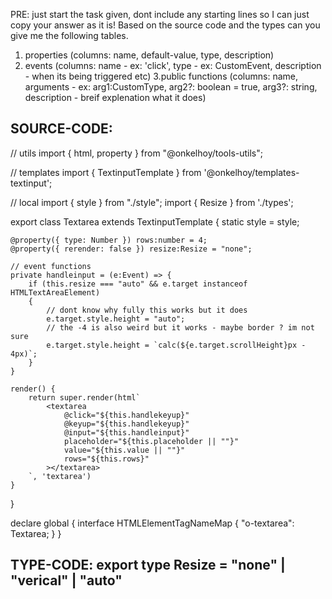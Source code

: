 PRE: just start the task given, dont include any starting lines so I can just copy your answer as it is!
 Based on the source code and the types can you give me the following tables. 
1. properties (columns: name, default-value, type, description) 
2. events (columns: name - ex: 'click', type - ex: CustomEvent<ClickEvent>, description - when its being triggered etc) 
3.public functions (columns: name, arguments - ex: arg1:CustomType, arg2?: boolean = true, arg3?: string, description - breif explenation what it does)

## SOURCE-CODE:
 // utils 
import { html, property } from "@onkelhoy/tools-utils";

// templates
import { TextinputTemplate } from '@onkelhoy/templates-textinput';

// local 
import { style } from "./style";
import { Resize } from './types';

export class Textarea extends TextinputTemplate<HTMLTextAreaElement> {
    static style = style;

    @property({ type: Number }) rows:number = 4;
    @property({ rerender: false }) resize:Resize = "none";

    // event functions
    private handleinput = (e:Event) => {
        if (this.resize === "auto" && e.target instanceof HTMLTextAreaElement)
        {
            // dont know why fully this works but it does 
            e.target.style.height = "auto";
            // the -4 is also weird but it works - maybe border ? im not sure 
            e.target.style.height = `calc(${e.target.scrollHeight}px - 4px)`;
        }
    }

    render() {
        return super.render(html`
            <textarea 
                @click="${this.handlekeyup}" 
                @keyup="${this.handlekeyup}" 
                @input="${this.handleinput}" 
                placeholder="${this.placeholder || ""}" 
                value="${this.value || ""}"
                rows="${this.rows}"
            ></textarea>
        `, 'textarea')
    }
}

declare global {
    interface HTMLElementTagNameMap {
        "o-textarea": Textarea;
    }
}

## TYPE-CODE: export type Resize = "none" | "verical" | "auto"